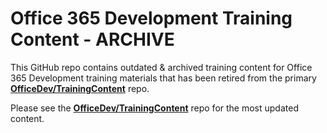 # Office 365 Development Training Content - ARCHIVE

This GitHub repo contains outdated & archived training content for Office 365 Development training materials that has been retired from the primary **[OfficeDev/TrainingContent](https://www.github.com/OfficeDev/TrainingContent)** repo.

Please see the **[OfficeDev/TrainingContent](https://www.github.com/OfficeDev/TrainingContent)** repo for the most updated content.